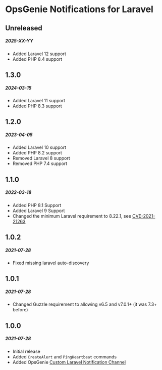 # OpsGenie Notifications for Laravel

## Unreleased
##### 2025-XX-YY

- Added Laravel 12 support
- Added PHP 8.4 support

## 1.3.0
##### 2024-03-15

- Added Laravel 11 support
- Added PHP 8.3 support

## 1.2.0
##### 2023-04-05

- Added Laravel 10 support
- Added PHP 8.2 support
- Removed Laravel 8 support
- Removed PHP 7.4 support

## 1.1.0
##### 2022-03-18

- Added PHP 8.1 Support
- Added Laravel 9 Support
- Changed the minimum Laravel requirement to 8.22.1, see [CVE-2021-21263](https://blog.laravel.com/security-laravel-62011-7302-8221-released)

## 1.0.2
##### 2021-07-28

- Fixed missing laravel auto-discovery

## 1.0.1
##### 2021-07-28

- Changed Guzzle requirement to allowing v6.5 and v7.0.1+ (it was 7.3+ before)

## 1.0.0
##### 2021-07-28

- Initial release
- Added `CreateAlert` and `PingHeartbeat` commands
- Added OpsGenie [Custom Laravel Notification Channel](https://laravel.com/docs/8.x/notifications#custom-channels)

